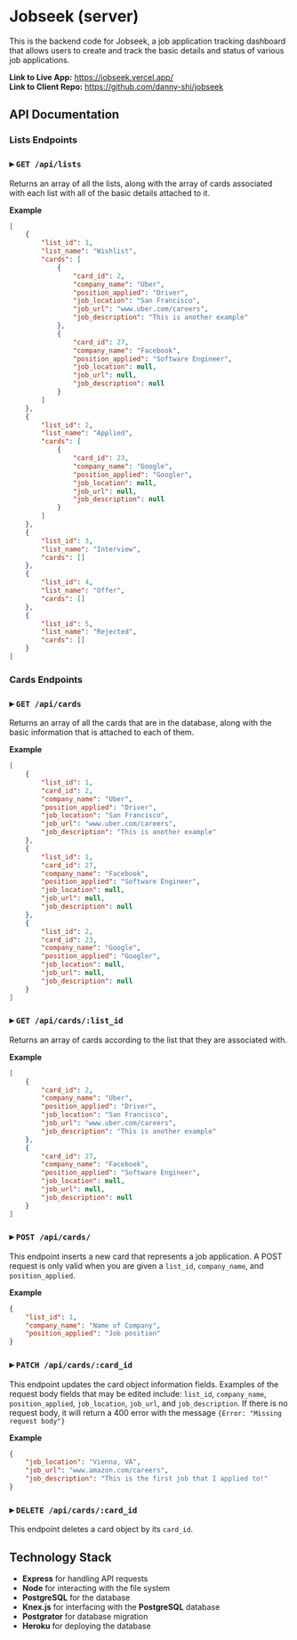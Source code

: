 # Jobseek (server)

This is the backend code for Jobseek, a job application tracking dashboard that allows users to create and track the basic details and status of various job applications. 

**Link to Live App:** https://jobseek.vercel.app/  
**Link to Client Repo:** https://github.com/danny-shi/jobseek

## API Documentation
### Lists Endpoints 
### ▸ `GET /api/lists`
Returns an array of all the lists, along with the array of cards associated with each list with all of the basic details attached to it. 

**Example**
```JSON
[
    {
        "list_id": 1,
        "list_name": "Wishlist",
        "cards": [
            {
                "card_id": 2,
                "company_name": "Uber",
                "position_applied": "Driver",
                "job_location": "San Francisco",
                "job_url": "www.uber.com/careers",
                "job_description": "This is another example"
            },
            {
                "card_id": 27,
                "company_name": "Facebook",
                "position_applied": "Software Engineer",
                "job_location": null,
                "job_url": null,
                "job_description": null
            }
        ]
    },
    {
        "list_id": 2,
        "list_name": "Applied",
        "cards": [
            {
                "card_id": 23,
                "company_name": "Google",
                "position_applied": "Googler",
                "job_location": null,
                "job_url": null,
                "job_description": null
            }
        ]
    },
    {
        "list_id": 3,
        "list_name": "Interview",
        "cards": []
    },
    {
        "list_id": 4,
        "list_name": "Offer",
        "cards": []
    },
    {
        "list_id": 5,
        "list_name": "Rejected",
        "cards": []
    }
]
```

### Cards Endpoints
### ▸ `GET /api/cards`
Returns an array of all the cards that are in the database, along with the basic information that is attached to each of them. 

**Example**
```JSON
[
    {
        "list_id": 1,
        "card_id": 2,
        "company_name": "Uber",
        "position_applied": "Driver",
        "job_location": "San Francisco",
        "job_url": "www.uber.com/careers",
        "job_description": "This is another example"
    },
    {
        "list_id": 1,
        "card_id": 27,
        "company_name": "Facebook",
        "position_applied": "Software Engineer",
        "job_location": null,
        "job_url": null,
        "job_description": null
    },
    {
        "list_id": 2,
        "card_id": 23,
        "company_name": "Google",
        "position_applied": "Googler",
        "job_location": null,
        "job_url": null,
        "job_description": null
    }
]
```

### ▸ `GET /api/cards/:list_id`
Returns an array of cards according to the list that they are associated with. 

**Example** 

```JSON
[
    {
        "card_id": 2,
        "company_name": "Uber",
        "position_applied": "Driver",
        "job_location": "San Francisco",
        "job_url": "www.uber.com/careers",
        "job_description": "This is another example"
    },
    {
        "card_id": 27,
        "company_name": "Facebook",
        "position_applied": "Software Engineer",
        "job_location": null,
        "job_url": null,
        "job_description": null
    }
]
```

### ▸ `POST /api/cards/`
This endpoint inserts a new card that represents a job application. A POST request is only valid when you are given a `list_id`, `company_name`, and `position_applied`. 

**Example** 
```JSON 
{
    "list_id": 1,
    "company_name": "Name of Company",
    "position_applied": "Job position" 
}
```
### ▸ `PATCH /api/cards/:card_id`
This endpoint updates the card object information fields. Examples of the request body fields that may be edited include: `list_id`, `company_name`, `position_applied`, `job_location`, `job_url`, and `job_description`. If there is no request body, it will return a 400 error with the message ```{Error: "Missing request body"} ```

**Example** 
```JSON
{
    "job_location": "Vienna, VA",
    "job_url": "www.amazon.com/careers",
    "job_description": "This is the first job that I applied to!" 
}
```

### ▸ `DELETE /api/cards/:card_id`
This endpoint deletes a card object by its `card_id`.

## Technology Stack

* **Express** for handling API requests
* **Node** for interacting with the file system
* **PostgreSQL** for the database 
* **Knex.js** for interfacing with the **PostgreSQL** database
* **Postgrator** for database migration
* **Heroku** for deploying the database
